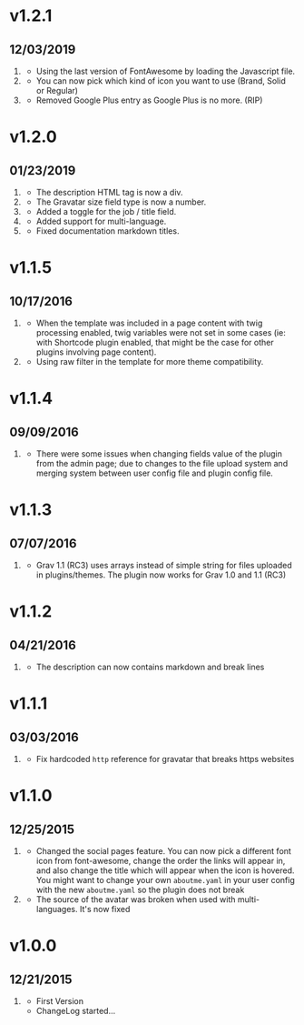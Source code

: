 # v1.2.1

## 12/03/2019

1. [](#improved)
   - Using the last version of FontAwesome by loading the Javascript file.
1. [](#improved)
   - You can now pick which kind of icon you want to use (Brand, Solid or Regular)
1. [](#improved)
   - Removed Google Plus entry as Google Plus is no more. (RIP)

# v1.2.0

## 01/23/2019

1. [](#improved)
   - The description HTML tag is now a div.
2. [](#improved)
   - The Gravatar size field type is now a number.
3. [](#new)
   - Added a toggle for the job / title field.
4. [](#new)
   - Added support for multi-language.
5. [](#improved)
   - Fixed documentation markdown titles.

# v1.1.5

## 10/17/2016

1. [](#bugfix)
   - When the template was included in a page content with twig processing enabled, twig variables were not set in some cases (ie: with Shortcode plugin enabled, that might be the case for other plugins involving page content).
2. [](#bugfix)
   - Using raw filter in the template for more theme compatibility.

# v1.1.4

## 09/09/2016

1. [](#bugfix)
   - There were some issues when changing fields value of the plugin from the admin page; due to changes to the file upload system and merging system between user config file and plugin config file.

# v1.1.3

## 07/07/2016

1. [](#improved)
   - Grav 1.1 (RC3) uses arrays instead of simple string for files uploaded in plugins/themes. The plugin now works for Grav 1.0 and 1.1 (RC3)

# v1.1.2

## 04/21/2016

1. [](#improved)
   - The description can now contains markdown and break lines

# v1.1.1

## 03/03/2016

1. [](#bugfix)
   - Fix hardcoded `http` reference for gravatar that breaks https websites

# v1.1.0

## 12/25/2015

1. [](#improved)
   - Changed the social pages feature. You can now pick a different font icon from font-awesome, change the order the links will appear in, and also change the title which will appear when the icon is hovered. You might want to change your own `aboutme.yaml` in your user config with the new `aboutme.yaml` so the plugin does not break
2. [](#bugfix)
   - The source of the avatar was broken when used with multi-languages. It's now fixed

# v1.0.0

## 12/21/2015

1. [](#new)
   - First Version
   - ChangeLog started...

